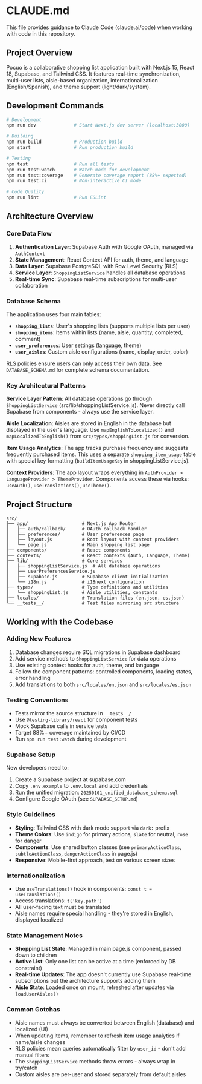 # CLAUDE.md

This file provides guidance to Claude Code (claude.ai/code) when working with code in this repository.

## Project Overview

Pocuo is a collaborative shopping list application built with Next.js 15, React 18, Supabase, and Tailwind CSS. It features real-time synchronization, multi-user lists, aisle-based organization, internationalization (English/Spanish), and theme support (light/dark/system).

## Development Commands

```bash
# Development
npm run dev              # Start Next.js dev server (localhost:3000)

# Building
npm run build            # Production build
npm start                # Run production build

# Testing
npm test                 # Run all tests
npm run test:watch       # Watch mode for development
npm run test:coverage    # Generate coverage report (88%+ expected)
npm run test:ci          # Non-interactive CI mode

# Code Quality
npm run lint             # Run ESLint
```

## Architecture Overview

### Core Data Flow

1. **Authentication Layer**: Supabase Auth with Google OAuth, managed via `AuthContext`
2. **State Management**: React Context API for auth, theme, and language
3. **Data Layer**: Supabase PostgreSQL with Row Level Security (RLS)
4. **Service Layer**: `ShoppingListService` handles all database operations
5. **Real-time Sync**: Supabase real-time subscriptions for multi-user collaboration

### Database Schema

The application uses four main tables:

- **`shopping_lists`**: User's shopping lists (supports multiple lists per user)
- **`shopping_items`**: Items within lists (name, aisle, quantity, completed, comment)
- **`user_preferences`**: User settings (language, theme)
- **`user_aisles`**: Custom aisle configurations (name, display_order, color)

RLS policies ensure users can only access their own data. See `DATABASE_SCHEMA.md` for complete schema documentation.

### Key Architectural Patterns

**Service Layer Pattern**: All database operations go through `ShoppingListService` (src/lib/shoppingListService.js). Never directly call Supabase from components - always use the service layer.

**Aisle Localization**: Aisles are stored in English in the database but displayed in the user's language. Use `mapEnglishToLocalized()` and `mapLocalizedToEnglish()` from `src/types/shoppingList.js` for conversion.

**Item Usage Analytics**: The app tracks purchase frequency and suggests frequently purchased items. This uses a separate `shopping_item_usage` table with special key formatting (`buildItemUsageKey` in shoppingListService.js).

**Context Providers**: The app layout wraps everything in `AuthProvider > LanguageProvider > ThemeProvider`. Components access these via hooks: `useAuth()`, `useTranslations()`, `useTheme()`.

## Project Structure

```
src/
├── app/                    # Next.js App Router
│   ├── auth/callback/      # OAuth callback handler
│   ├── preferences/        # User preferences page
│   ├── layout.js           # Root layout with context providers
│   └── page.js             # Main shopping list page
├── components/             # React components
├── contexts/               # React contexts (Auth, Language, Theme)
├── lib/                    # Core services
│   ├── shoppingListService.js  # All database operations
│   ├── userPreferencesService.js
│   ├── supabase.js         # Supabase client initialization
│   └── i18n.js             # i18next configuration
├── types/                  # Type definitions and utilities
│   └── shoppingList.js     # Aisle utilities, constants
├── locales/                # Translation files (en.json, es.json)
└── __tests__/              # Test files mirroring src structure
```

## Working with the Codebase

### Adding New Features

1. Database changes require SQL migrations in Supabase dashboard
2. Add service methods to `ShoppingListService` for data operations
3. Use existing context hooks for auth, theme, and language
4. Follow the component patterns: controlled components, loading states, error handling
5. Add translations to both `src/locales/en.json` and `src/locales/es.json`

### Testing Conventions

- Tests mirror the source structure in `__tests__/`
- Use `@testing-library/react` for component tests
- Mock Supabase calls in service tests
- Target 88%+ coverage maintained by CI/CD
- Run `npm run test:watch` during development

### Supabase Setup

New developers need to:
1. Create a Supabase project at supabase.com
2. Copy `.env.example` to `.env.local` and add credentials
3. Run the unified migration: `20250101_unified_database_schema.sql`
4. Configure Google OAuth (see `SUPABASE_SETUP.md`)

### Style Guidelines

- **Styling**: Tailwind CSS with dark mode support via `dark:` prefix
- **Theme Colors**: Use `indigo` for primary actions, `slate` for neutral, `rose` for danger
- **Components**: Use shared button classes (see `primaryActionClass`, `subtleActionClass`, `dangerActionClass` in page.js)
- **Responsive**: Mobile-first approach, test on various screen sizes

### Internationalization

- Use `useTranslations()` hook in components: `const t = useTranslations()`
- Access translations: `t('key.path')`
- All user-facing text must be translated
- Aisle names require special handling - they're stored in English, displayed localized

### State Management Notes

- **Shopping List State**: Managed in main page.js component, passed down to children
- **Active List**: Only one list can be active at a time (enforced by DB constraint)
- **Real-time Updates**: The app doesn't currently use Supabase real-time subscriptions but the architecture supports adding them
- **Aisle State**: Loaded once on mount, refreshed after updates via `loadUserAisles()`

### Common Gotchas

- Aisle names must always be converted between English (database) and localized (UI)
- When updating items, remember to refresh item usage analytics if name/aisle changes
- RLS policies mean queries automatically filter by `user_id` - don't add manual filters
- The `ShoppingListService` methods throw errors - always wrap in try/catch
- Custom aisles are per-user and stored separately from default aisles
